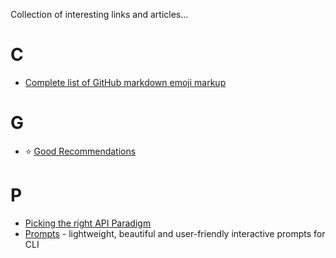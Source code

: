 Collection of interesting links and articles...

# C
- [Complete list of GitHub markdown emoji markup](https://gist.github.com/rxaviers/7360908)

# G
- :star: [Good Recommendations](http://abyjames.com/projects/recommendations/)

# P
- [Picking the right API Paradigm](https://philsturgeon.uk/2018/05/21/picking-an-api-paradigm-implementation/)
- [Prompts](https://github.com/terkelg/prompts) - lightweight, beautiful and user-friendly interactive prompts for CLI

